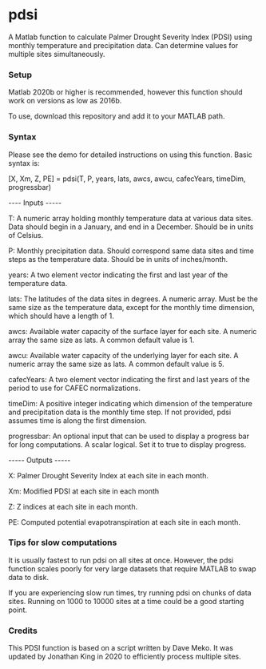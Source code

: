 # pdsi
 A Matlab function to calculate Palmer Drought Severity Index (PDSI) using 
monthly temperature and precipitation data. Can determine values for 
multiple sites simultaneously.

### Setup
Matlab 2020b or higher is recommended, however this function should work on
versions as low as 2016b.

To use, download this repository and add it to your MATLAB path.

### Syntax

Please see the demo for detailed instructions on using this function. Basic
syntax is:
 
[X, Xm, Z, PE] = pdsi(T, P, years, lats, awcs, awcu, cafecYears, timeDim, progressbar)

---- Inputs -----

T: A numeric array holding monthly temperature data at various data sites. 
   Data should begin in a January, and end in a December. Should be in
   units of Celsius.

P: Monthly precipitation data. Should correspond same data sites and time
   steps as the temperature data. Should be in units of inches/month.

years: A two element vector indicating the first and last year of the
   temperature data.

lats: The latitudes of the data sites in degrees. A numeric array. Must be
   the same size as the temperature data, except for the monthly time
   dimension, which should have a length of 1.

awcs: Available water capacity of the surface layer for each site. A
   numeric array the same size as lats. A common default value is 1.

awcu: Available water capacity of the underlying layer for each site. A 
   numeric array the same size as lats. A common default value is 5.

cafecYears: A two element vector indicating the first and last years of the
   period to use for CAFEC normalizations.

timeDim: A positive integer indicating which dimension of the temperature
   and precipitation data is the monthly time step. If not provided, pdsi
   assumes time is along the first dimension.

progressbar: An optional input that can be used to display a progress bar
   for long computations. A scalar logical. Set it to true to display progress.

----- Outputs -----

X: Palmer Drought Severity Index at each site in each month.

Xm: Modified PDSI at each site in each month

Z: Z indices at each site in each month.

PE: Computed potential evapotranspiration at each site in each month.

### Tips for slow computations

It is usually fastest to run pdsi on all sites at once. However, the pdsi
function scales poorly for very large datasets that require MATLAB to swap
data to disk.

If you are experiencing slow run times, try running pdsi on chunks of
data sites. Running on 1000 to 10000 sites at a time could be a good
starting point.

### Credits

This PDSI function is based on a script written by Dave Meko. It was
updated by Jonathan King in 2020 to efficiently process multiple sites.